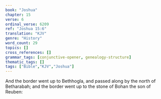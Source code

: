 ```yaml
---
book: "Joshua"
chapter: 15
verse: 6
ordinal_verse: 6209
ref: "Joshua 15:6"
translation: "KJV"
genre: "History"
word_count: 29
topics: []
cross_references: []
grammar_tags: [conjunctive-opener, genealogy-structure]
thematic_tags: []
tags: ["Bible","KJV","Joshua"]
---
```

And the border went up to Bethhogla, and passed along by the north of Betharabah; and the border went up to the stone of Bohan the son of Reuben:
